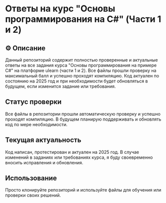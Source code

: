 #  Ответы на курс "Основы программирования на C#" (Части 1 и 2)

## ⚙️ Описание
Данный репозиторий содержит полностью проверенные и актуальные ответы на все задания курса "Основы программирования на примере C#" на платформе ulearn (части 1 и 2). Все файлы прошли проверку на максимальный балл и успешно проходят компиляцию. Код актуален по состоянию на 2025 год и при необходимости будет обновляться в будущем, если изменится задание или требования.

##  Статус проверки
Все файлы в репозитории прошли автоматическую проверку и успешно проходят компиляцию. В будущем планирую поддерживать и обновлять код по мере необходимости.

##  Текущая актуальность
Код написан, протестирован и актуален на 2025 год. В случае изменений в заданиях или требованиях курса, я буду своевременно вносить исправления и обновления.

## Использование
Просто клонируйте репозиторий и используйте файлы для обучения или проверки своих решений.
